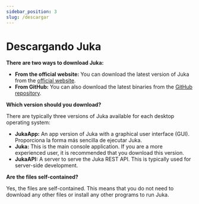 ```yaml
---
sidebar_position: 3
slug: /descargar
---
```


# Descargando Juka

**There are two ways to download Juka:**

* **From the official website:** You can download the latest version of Juka from the [official website](https://jukalang.com/download).
* **From GitHub:** You can also download the latest binaries from the [GitHub repository](https://github.com/jukaLang/juka/releases).

**Which version should you download?**

There are typically three versions of Juka available for each desktop operating system:

* **JukaApp:** An app version of Juka with a graphical user interface (GUI). Proporciona la forma más sencilla de ejecutar Juka.
* **Juka:** This is the main console application. If you are a more experienced user, it is recommended that you download this version.
* **JukaAPI:** A server to serve the Juka REST API. This is typically used for server-side development.

**Are the files self-contained?**

Yes, the files are self-contained. This means that you do not need to download any other files or install any other programs to run Juka.
